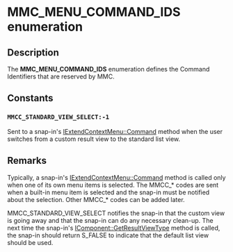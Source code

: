 # MMC_MENU_COMMAND_IDS enumeration

## Description

The
**MMC_MENU_COMMAND_IDS** enumeration defines the Command Identifiers that are reserved by MMC.

## Constants

### `MMCC_STANDARD_VIEW_SELECT:-1`

Sent to a snap-in's
[IExtendContextMenu::Command](https://learn.microsoft.com/windows/desktop/api/mmc/nf-mmc-iextendcontextmenu-command) method when the user switches from a custom result view to the standard list view.

## Remarks

Typically, a snap-in's
[IExtendContextMenu::Command](https://learn.microsoft.com/windows/desktop/api/mmc/nf-mmc-iextendcontextmenu-command) method is called only when one of its own menu items is selected. The MMCC_* codes are sent when a built-in menu item is selected and the snap-in must be notified about the selection. Other MMCC_* codes can be added later.

MMCC_STANDARD_VIEW_SELECT notifies the snap-in that the custom view is going away and that the snap-in can do any necessary clean-up. The next time the snap-in's
[IComponent::GetResultViewType](https://learn.microsoft.com/windows/desktop/api/mmc/nf-mmc-icomponent-getresultviewtype) method is called, the snap-in should return S_FALSE to indicate that the default list view should be used.
